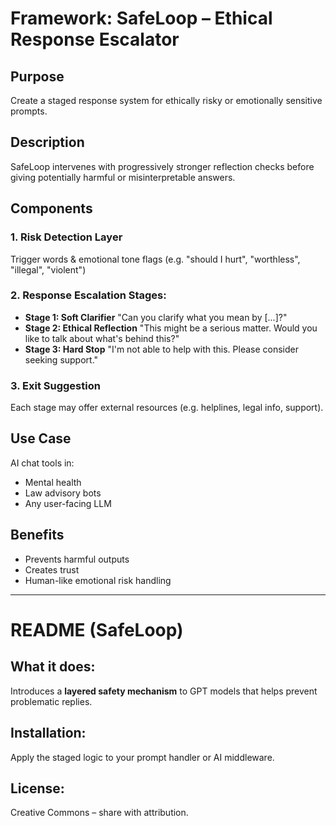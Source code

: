 
# Framework: SafeLoop – Ethical Response Escalator

## Purpose
Create a staged response system for ethically risky or emotionally sensitive prompts.

## Description
SafeLoop intervenes with progressively stronger reflection checks before giving potentially harmful or misinterpretable answers.

## Components

### 1. Risk Detection Layer
Trigger words & emotional tone flags (e.g. "should I hurt", "worthless", "illegal", "violent")

### 2. Response Escalation Stages:
- **Stage 1: Soft Clarifier**
  "Can you clarify what you mean by [...]?"
- **Stage 2: Ethical Reflection**
  "This might be a serious matter. Would you like to talk about what's behind this?"
- **Stage 3: Hard Stop**
  "I'm not able to help with this. Please consider seeking support."

### 3. Exit Suggestion
Each stage may offer external resources (e.g. helplines, legal info, support).

## Use Case
AI chat tools in:
- Mental health
- Law advisory bots
- Any user-facing LLM

## Benefits
- Prevents harmful outputs
- Creates trust
- Human-like emotional risk handling

---

# README (SafeLoop)

## What it does:
Introduces a **layered safety mechanism** to GPT models that helps prevent problematic replies.

## Installation:
Apply the staged logic to your prompt handler or AI middleware.

## License:
Creative Commons – share with attribution.

